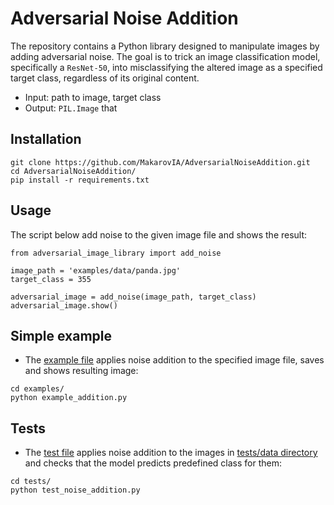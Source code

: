 # Adversarial Noise Addition

The repository contains a Python library designed to manipulate images by adding adversarial noise. The goal is to trick an image classification model, specifically a `ResNet-50`, into misclassifying the altered image as a specified target class, regardless of its original content.

* Input: path to image, target class
* Output: `PIL.Image` that 

## Installation

```
git clone https://github.com/MakarovIA/AdversarialNoiseAddition.git
cd AdversarialNoiseAddition/
pip install -r requirements.txt
```

## Usage

The script below add noise to the given image file and shows the result:

```
from adversarial_image_library import add_noise

image_path = 'examples/data/panda.jpg'
target_class = 355

adversarial_image = add_noise(image_path, target_class)
adversarial_image.show()
```

## Simple example

* The [example file](./examples/example_addition.py) applies noise addition to the specified image file, saves and shows resulting image:
```
cd examples/
python example_addition.py
```

## Tests
* The [test file](./examples/example_addition.py) applies noise addition to the images in [tests/data directory](./tests/data) and checks that the model predicts predefined class for them:
```
cd tests/
python test_noise_addition.py
```

